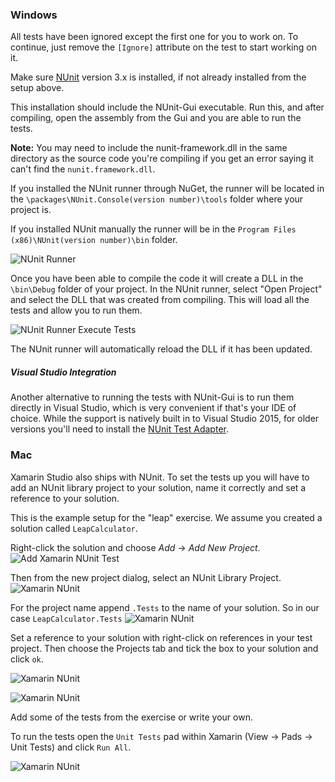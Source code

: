 ### Windows
All tests have been ignored except the first one for you to work on. To continue, just remove the ```[Ignore]``` attribute on the test to start working on it.

Make sure [NUnit](http://nunit.org/?p=download) version 3.x is installed, if not already installed from the setup above.

This installation should include the NUnit-Gui executable. Run this, and after compiling, open the assembly from the Gui and you are able to run the tests.

**Note:** You may need to include the nunit-framework.dll in the same directory as the source code you're compiling if you get an error saying it can't find the ```nunit.framework.dll```.

If you installed the NUnit runner through NuGet, the runner will be located in the ```\packages\NUnit.Console(version number)\tools``` folder where your project is.

If you installed NUnit manually the runner will be in the ```Program Files (x86)\NUnit(version number)\bin``` folder.

![NUnit Runner](http://x.exercism.io/v3/tracks/csharp/docs/img/nUnitRunner.png)

Once you have been able to compile the code it will create a DLL in the ```\bin\Debug``` folder of your project. In the NUnit runner, select "Open Project" and select the DLL that was created from compiling. This will load all the tests and allow you to run them.

![NUnit Runner Execute Tests](http://x.exercism.io/v3/tracks/csharp/docs/img/nUnitExecuteTests.png)

The NUnit runner will automatically reload the DLL if it has been updated.

##### Visual Studio Integration

Another alternative to running the tests with NUnit-Gui is to run them directly in Visual Studio, which is very convenient if that's your IDE of choice. While the support is natively built in to Visual Studio 2015, for older versions you'll need to install the [NUnit Test Adapter](http://www.nunit.org/index.php?p=vsTestAdapter&r=2.6.2).

### Mac
Xamarin Studio also ships with NUnit. To set the tests up you will have to add an NUnit library project to your solution, name it correctly and set a reference to your solution.

This is the example setup for the "leap" exercise. We assume you created a solution called `LeapCalculator`.

Right-click the solution and choose *Add* -> *Add New Project*.
![Add Xamarin NUnit Test](http://x.exercism.io/v3/tracks/csharp/docs/img/xamarin-add-new-project.png)

Then from the new project dialog, select an NUnit Library Project.
![Xamarin NUnit](http://x.exercism.io/v3/tracks/csharp/docs/img/xamarin-nunit.jpg)

For the project name append `.Tests` to the name of your solution. So in our case `LeapCalculator.Tests`
![Xamarin NUnit](http://x.exercism.io/v3/tracks/csharp/docs/img/xamarin-naming.png)

Set a reference to your solution with right-click on references in your test project. Then choose the Projects tab and tick the box to your solution and  click `ok`.

![Xamarin NUnit](http://x.exercism.io/v3/tracks/csharp/docs/img/xamarin-edit-reference.png)

![Xamarin NUnit](http://x.exercism.io/v3/tracks/csharp/docs/img/xamarin-add-reference.png)

Add some of the tests from the exercise or write your own.

To run the tests open the `Unit Tests` pad within Xamarin (View -> Pads -> Unit Tests) and click `Run All`.

![Xamarin NUnit](http://x.exercism.io/v3/tracks/csharp/docs/img/xamarin-tests.png)
